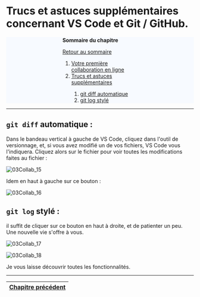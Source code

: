 # Trucs et astuces supplémentaires concernant VS Code et Git / GitHub.


<div id="toc_container" style="background-color: #f7faff;">
<div id="toc-wrapper" style="margin-left: auto;margin-right: auto; width: 40%;">
<p class="toc_title"><strong>Sommaire du chapitre</strong></p>
<p><a href="Readme.md">Retour au sommaire</a></p>
<ol class="toc_list" start="1">
  <li><a href="07-FirstContribution.md">Votre première collaboration en ligne</a></li>
  <li><a href="08-AdditionnalTricks.md">Trucs et astuces supplémentaires</a></li>
  <ol>
    <li><a href="08-AdditionnalTricks.md/#diff">git diff automatique</a></li>
    <li><a href="08-AdditionnalTricks.md/#log">git log stylé </a></li>
  </ol>
</ol>
</div>
</div>


------


## `git diff` automatique : <a id="diff"></a>

Dans le bandeau vertical à gauche de VS Code, cliquez dans l'outil de versionnage, et, si vous avez modifié un de vos fichiers, VS Code vous l'indiquera. Cliquez alors sur le fichier pour voir toutes les modifications faites au fichier : 

![03Collab_15](D:/ADN/Formation/Git/pictures/03Collab_15.png)



Idem en haut à gauche sur ce bouton : 

![03Collab_16](D:/ADN/Formation/Git/pictures/03Collab_16.png)

## `git log` stylé : <a id="log"></a>

il suffit de cliquer sur ce bouton en haut à droite, et de patienter un peu. Une nouvelle vie s'offre à vous.

![03Collab_17](D:/ADN/Formation/Git/pictures/03Collab_17.png)

![03Collab_18](D:/ADN/Formation/Git/pictures/03Collab_18.png)

Je vous laisse découvrir toutes les fonctionnalités.


------


| <a href="07-FIrstContribution.md">Chapitre précédent</a>  |
|:-------------------:|
